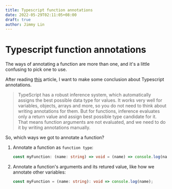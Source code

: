 ```yaml
---
title: Typescript function annotations
date: 2022-05-29T02:11:05+08:00
draft: true
author: Jimmy Lin
---
```


# Typescript function annotations

The ways of annotating a function are more than one, and it's a little confusing to pick one to use.

After reading [this](https://dev.to/spukas/typescript-function-annotations-7c4) article, I want to make some conclusion about Typescript annotations.

> TypeScript has a robust inference system, which automatically assigns the best possible data type for values.
> It works very well for variables, objects, arrays and more, so you do not need to think about writing annotations for them.
> But for functions, inference evaluates only a return value and assign best possible type candidate for it.
> That means function arguments are not evaluated, and we need to do it by writing annotations manually.

So, which ways we got to annotate a function?

1. Annotate a function as `function type`:

   ```typescript
   const myFunction: (name: string) => void = (name) => console.log(name);
   ```

2. Annotate a function's arguments and its retured value, like how we annotate other variables:

   ```typescript
   const myFunction = (name: string): void => console.log(name);
   ```
